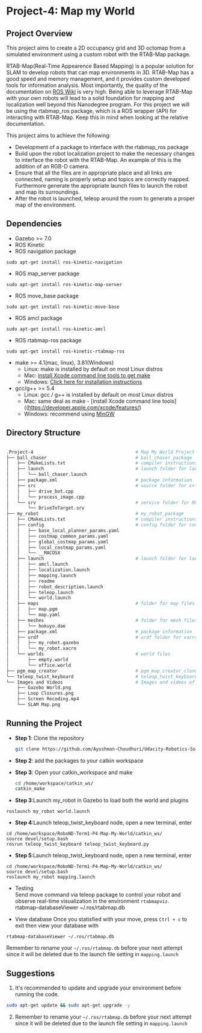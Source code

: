 
# Project-4: Map my World 

## Project Overview

This project aims to create a 2D occupancy grid and 3D octomap from a simulated environment using a custom robot with the RTAB-Map package. 

RTAB-Map(Real-Time Appearence Based Mapping) is a popular solution for SLAM to develop robots that can map environments in 3D. RTAB-Map has a good speed and 
memory management, and it provides  custom developed tools for information analysis. Most importantly, the quality of the documentation on [ROS Wiki](http://wiki.ros.org/rtabmap_ros) is very high. Being able to leverage RTAB-Map with your own robots will lead to a solid foundation for mapping and localization well beyond this Nanodegree program.
For this project we will be using the rtabmap_ros package, which is a ROS wrapper (API) for interacting with RTAB-Map. Keep this in mind when looking at the relative documentation.

This project aims to achieve the following: 

* Development of a package to interface with the rtabmap_ros package
* Build upon the robot localization project to make the necessary changes to interface the robot with the RTAB-Map. An example of this is the addition of an RGB-D camera. 
* Ensure that all the files are in appropriate place and all links are connected, naming is properly setup and topics are correctly mapped. Furthermore generate the appropriate launch files to launch the robot and map its surroundings. 
* After the robot is launched, teleop around the room to generate a proper map of the environment. 


## Dependencies

* Gazebo >= 7.0  
* ROS Kinetic  
* ROS navigation package  
```
sudo apt-get install ros-kinetic-navigation
```
* ROS map_server package  
```
sudo apt-get install ros-kinetic-map-server
```
* ROS move_base package  
```
sudo apt-get install ros-kinetic-move-base
```
* ROS amcl package  
```
sudo apt-get install ros-kinetic-amcl
```
* ROS rtabmap-ros package  
```
sudo apt-get install ros-kinetic-rtabmap-ros
``` 

* make >= 4.1(mac, linux), 3.81(Windows)
  * Linux: make is installed by default on most Linux distros
  * Mac: [install Xcode command line tools to get make](https://developer.apple.com/xcode/features/)
  * Windows: [Click here for installation instructions](http://gnuwin32.sourceforge.net/packages/make.htm)
* gcc/g++ >= 5.4
  * Linux: gcc / g++ is installed by default on most Linux distros
  * Mac: same deal as make - [install Xcode command line tools]((https://developer.apple.com/xcode/features/)
  * Windows: recommend using [MinGW](http://www.mingw.org/)

## Directory Structure

``` bash 

.Project-4                                      # Map My World Project
├── ball_chaser                                 # ball_chaser package
│   ├── CMakeLists.txt                          # compiler instructions
│   ├── launch                                  # launch folder for launch files
│   │   └── ball_chaser.launch
│   ├── package.xml                             # package information
│   ├── src                                     # source folder for c++ scripts
│   │   ├── drive_bot.cpp
│   │   └── process_image.cpp
│   └── srv                                     # service folder for ROS services
│       └── DriveToTarget.srv
├── my_robot                                    # my_robot_package
│   ├── CMakeLists.txt                          # compiler instructions
│   ├── config                                  # config folder for configuration files
│   │   ├── base_local_planner_params.yaml
│   │   ├── costmap_common_params.yaml
│   │   ├── global_costmap_params.yaml
│   │   ├── local_costmap_params.yaml
│   │   └── __MACOSX
│   ├── launch                                  # launch folder for launch files
│   │   ├── amcl.launch
│   │   ├── localization.launch
│   │   ├── mapping.launch
│   │   ├── readme
│   │   ├── robot_description.launch
│   │   ├── teleop.launch
│   │   └── world.launch
│   ├── maps                                    # folder for map files
│   │   ├── map.pgm
│   │   └── map.yaml
│   ├── meshes                                  # folder for mesh files
│   │   └── hokuyo.dae
│   ├── package.xml                             # package information
│   ├── urdf                                    # urdf folder for xacro files 
│   │   ├── my_robot.gazebo
│   │   └── my_robot.xacro
│   └── worlds                                  # world files
│       ├── empty.world
│       └── office.world
├── pgm_map_creator                             # pgm_map_creator cloned repo
└── teleop_twist_keyboard                       # teleop_twist_keyboard cloned repo
└── Images and Videos                           # Images and videos of the project
    ├── Gazebo World.png
    ├── Loop Closures.png
    ├── Screen Recoding.mp4
    └── SLAM Map.png


```
## Running the Project

* **Step 1**: Clone the repository
  ```bash
  git clone https://github.com/Ayushman-Choudhuri/Udacity-Robotics-Software-Engineer-Nanodegree
  ```
* **Step 2**: add the packages to your catkin workspace 

* **Step 3**: Open your catkin_workspace and make
  ```bash
  cd /home/workspace/catkin_ws/
  catkin_make
  ```

* **Step 3**:Launch my_robot in Gazebo to load both the world and plugins  
```
roslaunch my_robot world.launch
```  
* **Step 4**:Launch teleop_twist_keyboard node, open a new terminal, enter  
```
cd /home/workspace/RoboND-Term1-P4-Map-My-World/catkin_ws/
source devel/setup.bash
rosrun teleop_twist_keyboard teleop_twist_keyboard.py
```  
* **Step 5**:Launch teleop_twist_keyboard node, open a new terminal, enter  
```
cd /home/workspace/RoboND-Term1-P4-Map-My-World/catkin_ws/
source devel/setup.bash
roslaunch my_robot mapping.launch
```  
* Testing  
Send move command via teleop package to control your robot and observe real-time visualization in the environment `rtabmapviz`.  
rtabmap-databaseViewer ~/.ros/rtabmap.db

* View database
Once you statisfied with your move, press `Ctrl + c` to exit then view your database with
```
rtabmap-databaseViewer ~/.ros/rtabmap.db
```
Remember to rename your `~/.ros/rtabmap.db` before your next attempt since it will be deleted due to the launch file setting in `mapping.launch`

## Suggestions

1. It's recommended to update and upgrade your environment before running the code.  
```bash
sudo apt-get update && sudo apt-get upgrade -y
```
2. Remember to rename your `~/.ros/rtabmap.db` before your next attempt since it will be deleted due to the launch file setting in `mapping.launch`
